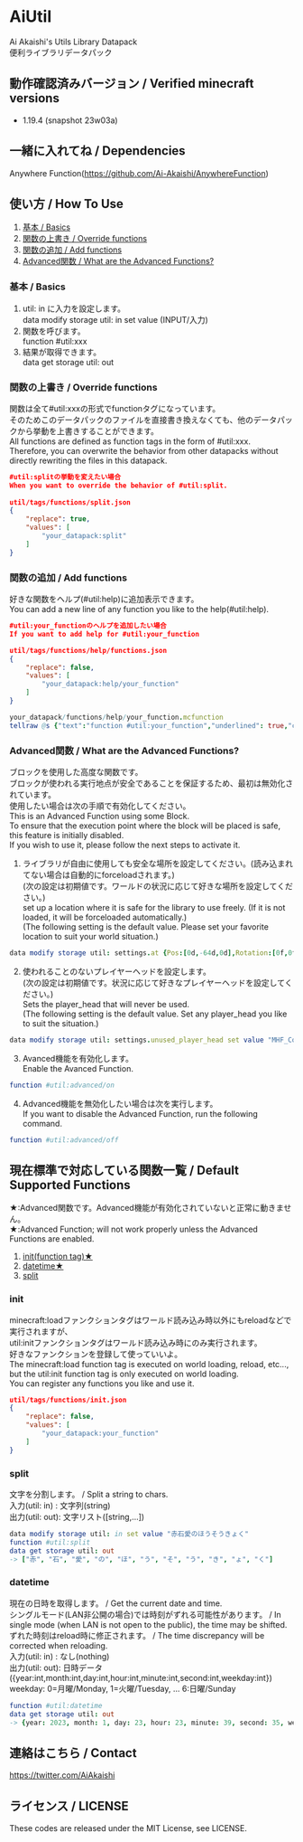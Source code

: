 # AiUtil

Ai Akaishi's Utils Library Datapack  
便利ライブラリデータパック

## 動作確認済みバージョン / Verified minecraft versions

- 1.19.4 (snapshot 23w03a)

## 一緒に入れてね / Dependencies

Anywhere Function(<https://github.com/Ai-Akaishi/AnywhereFunction>)  

## 使い方 / How To Use

1. [基本 / Basics](#基本--basics)
2. [関数の上書き / Override functions](#関数の上書き--override-functions)
3. [関数の追加 / Add functions](#関数の追加--add-functions)
4. [Advanced関数 / What are the Advanced Functions?](#advanced関数--what-are-the-advanced-functions)

### 基本 / Basics

1. util: in に入力を設定します。  
data modify storage util: in set value (INPUT/入力)
2. 関数を呼びます。  
function #util:xxx
3. 結果が取得できます。  
data get storage util: out

### 関数の上書き / Override functions

関数は全て#util:xxxの形式でfunctionタグになっています。  
そのためこのデータパックのファイルを直接書き換えなくても、他のデータパックから挙動を上書きすることができます。  
All functions are defined as function tags in the form of #util:xxx.  
Therefore, you can overwrite the behavior from other datapacks without directly rewriting the files in this datapack.  

```json
#util:splitの挙動を変えたい場合  
When you want to override the behavior of #util:split.  
  
util/tags/functions/split.json  
{  
    "replace": true,  
    "values": [  
        "your_datapack:split"  
    ]  
}
```

### 関数の追加 / Add functions

好きな関数をヘルプ(#util:help)に追加表示できます。  
You can add a new line of any function you like to the help(#util:help).  
  
```json
#util:your_functionのヘルプを追加したい場合  
If you want to add help for #util:your_function  

util/tags/functions/help/functions.json  
{  
    "replace": false,  
    "values": [  
        "your_datapack:help/your_function"  
    ]  
}
```

```nim
your_datapack/functions/help/your_function.mcfunction  
tellraw @s {"text":"function #util:your_function","underlined": true,"clickEvent": {"action": "run_command","value": "/function your_datapack:your_function/help"}}
```

### Advanced関数 / What are the Advanced Functions?

ブロックを使用した高度な関数です。  
ブロックが使われる実行地点が安全であることを保証するため、最初は無効化されています。  
使用したい場合は次の手順で有効化してください。  
This is an Advanced Function using some Block.  
To ensure that the execution point where the block will be placed is safe, this feature is initially disabled.  
If you wish to use it, please follow the next steps to activate it.

1. ライブラリが自由に使用しても安全な場所を設定してください。(読み込まれてない場合は自動的にforceloadされます。)  
(次の設定は初期値です。ワールドの状況に応じて好きな場所を設定してください。)  
set up a location where it is safe for the library to use freely. (If it is not loaded, it will be forceloaded automatically.)  
(The following setting is the default value. Please set your favorite location to suit your world situation.)  
```nim
data modify storage util: settings.at {Pos:[0d,-64d,0d],Rotation:[0f,0f],Dimension:"minecraft:overworld"}
```
2. 使われることのないプレイヤーヘッドを設定します。  
(次の設定は初期値です。状況に応じて好きなプレイヤーヘッドを設定してください。)  
Sets the player_head that will never be used.  
(The following setting is the default value. Set any player_head you like to suit the situation.)  
```nim
data modify storage util: settings.unused_player_head set value "MHF_CoconutG"
```
3. Avanced機能を有効化します。  
Enable the Avanced Function.  
```nim
function #util:advanced/on
```
4. Advanced機能を無効化したい場合は次を実行します。  
If you want to disable the Advanced Function, run the following command.  
```nim
function #util:advanced/off
```

## 現在標準で対応している関数一覧 / Default Supported Functions

★:Advanced関数です。Advanced機能が有効化されていないと正常に動きません。  
★:Advanced Function; will not work properly unless the Advanced Functions are enabled.

1. [init(function tag)★](#init)
2. [datetime★](#datetime)
3. [split](#split)

### init

minecraft:loadファンクションタグはワールド読み込み時以外にもreloadなどで実行されますが、  
util:initファンクションタグはワールド読み込み時にのみ実行されます。  
好きなファンクションを登録して使っていいよ。  
The minecraft:load function tag is executed on world loading, reload, etc...,  
but the util:init function tag is only executed on world loading.  
You can register any functions you like and use it.

```json
util/tags/functions/init.json  
{  
    "replace": false,  
    "values": [  
        "your_datapack:your_function"  
    ]  
}
```

### split

文字を分割します。 / Split a string to chars.  
入力(util: in) : 文字列(string)  
出力(util: out): 文字リスト([string,...])

```nim
data modify storage util: in set value "赤石愛のほうそうきょく"
function #util:split
data get storage util: out
-> ["赤", "石", "愛", "の", "ほ", "う", "そ", "う", "き", "ょ", "く"]
```

### datetime

現在の日時を取得します。 / Get the current date and time.  
シングルモード(LAN非公開の場合)では時刻がずれる可能性があります。 / In single mode (when LAN is not open to the public), the time may be shifted.  
ずれた時刻はreload時に修正されます。 / The time discrepancy will be corrected when reloading.  
入力(util: in) : なし(nothing)  
出力(util: out): 日時データ({year:int,month:int,day:int,hour:int,minute:int,second:int,weekday:int})  
weekday: 0=月曜/Monday, 1=火曜/Tuesday, ... 6:日曜/Sunday

```nim
function #util:datetime
data get storage util: out
-> {year: 2023, month: 1, day: 23, hour: 23, minute: 39, second: 35, weekday: 1}
```

## 連絡はこちら / Contact

<https://twitter.com/AiAkaishi>

## ライセンス / LICENSE

These codes are released under the MIT License, see LICENSE.

